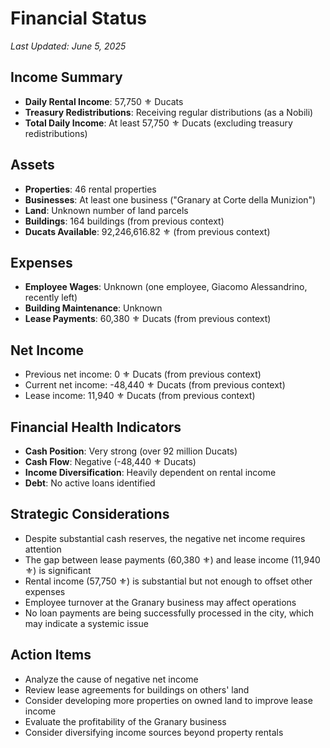 # Financial Status
*Last Updated: June 5, 2025*

## Income Summary
- **Daily Rental Income**: 57,750 ⚜️ Ducats
- **Treasury Redistributions**: Receiving regular distributions (as a Nobili)
- **Total Daily Income**: At least 57,750 ⚜️ Ducats (excluding treasury redistributions)

## Assets
- **Properties**: 46 rental properties
- **Businesses**: At least one business ("Granary at Corte della Munizion")
- **Land**: Unknown number of land parcels
- **Buildings**: 164 buildings (from previous context)
- **Ducats Available**: 92,246,616.82 ⚜️ (from previous context)

## Expenses
- **Employee Wages**: Unknown (one employee, Giacomo Alessandrino, recently left)
- **Building Maintenance**: Unknown
- **Lease Payments**: 60,380 ⚜️ Ducats (from previous context)

## Net Income
- Previous net income: 0 ⚜️ Ducats (from previous context)
- Current net income: -48,440 ⚜️ Ducats (from previous context)
- Lease income: 11,940 ⚜️ Ducats (from previous context)

## Financial Health Indicators
- **Cash Position**: Very strong (over 92 million Ducats)
- **Cash Flow**: Negative (-48,440 ⚜️ Ducats)
- **Income Diversification**: Heavily dependent on rental income
- **Debt**: No active loans identified

## Strategic Considerations
- Despite substantial cash reserves, the negative net income requires attention
- The gap between lease payments (60,380 ⚜️) and lease income (11,940 ⚜️) is significant
- Rental income (57,750 ⚜️) is substantial but not enough to offset other expenses
- Employee turnover at the Granary business may affect operations
- No loan payments are being successfully processed in the city, which may indicate a systemic issue

## Action Items
- Analyze the cause of negative net income
- Review lease agreements for buildings on others' land
- Consider developing more properties on owned land to improve lease income
- Evaluate the profitability of the Granary business
- Consider diversifying income sources beyond property rentals
